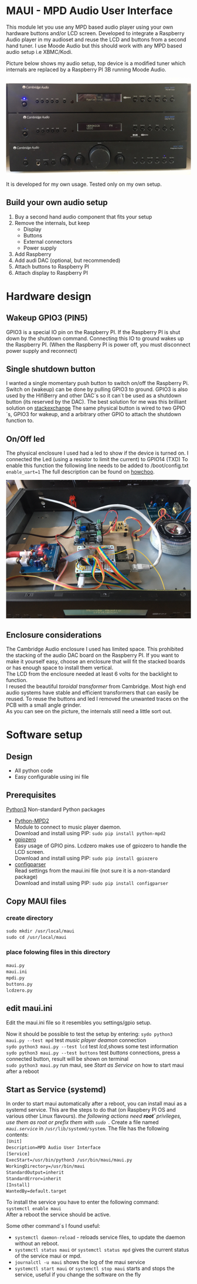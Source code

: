 # MAUI - MPD Audio User Interface
This module let you use any MPD based audio player using your own hardware buttons and/or LCD screen. Developed to integrate a Raspberry Audio player in my audioset and reuse the LCD and buttons from a second hand tuner. I use Moode Audio but this should work with any MPD based audio setup i.e XBMC/Kodi.

Picture below shows my audio setup, top device is a modified tuner which internals are replaced by a Raspberry PI 3B running Moode Audio.

![cambridge audio setup](pics/frontview.jpeg)

It is developed for my own usage. Tested only on my own setup.

## Build your own audio setup
1. Buy a second hand audio component that fits your setup
1. Remove the internals, but keep
	* Display
	* Buttons
	* External connectors
	* Power supply
1. Add Raspberry
1. Add audi DAC (optional, but recommended)
1. Attach buttons to Raspberry PI
1. Attach display to Raspberry PI

# Hardware design

## Wakeup GPIO3 (PIN5)
GPIO3 is a special IO pin on the Raspberry PI. If the Raspberry PI is shut down by the shutdown command. Connecting this IO to ground wakes up the Raspberry PI. (When the Raspberry PI is power off, you must disconnect power supply and reconnect)

## Single shutdown button
I wanted a single momentary push button to switch on/off the Raspberry Pi. Switch on (wakeup) can be done by pulling GPIO3 to ground. 
GPIO3 is also used by the HifiBerry and other DAC´s so it can´t be used as a shutdown button (its reserved by the DAC).
The best solution for me was this brilliant solution on [stackexchange](https://raspberrypi.stackexchange.com/questions/47832/shutdown-button-for-raspberry-pi-with-hifiberry-amp-hat)
The same physical button is wired to two GPIO´s, GPIO3 for wakeup, and a arbitrary other GPIO to attach the shutdown function to.

## On/Off led
The physical enclosure I used had a led to show if the device is turned on. I connected the Led (using a resistor to limit the current) to GPIO14 (TXD)
To enable this function the following line needs to be added to /boot/config.txt
`enable_uart=1`
The full description can be found on [howchoo](https://howchoo.com/g/ytzjyzy4m2e/build-a-simple-raspberry-pi-led-power-status-indicator).

![cambridge audio setup](pics/open.jpeg)

## Enclosure considerations
The Cambridge Audio enclosure I used has limited space. This prohibited the stacking of the audio DAC board on the Raspberry PI. If you want to make it yourself easy, choose an enclosure that will fit the stacked boards or has enough space to install them vertical.<br>
The LCD from the enclosure needed at least 6 volts for the backlight to function.<br>
I reused the beautiful *toroidal transformer* from Cambridge. Most high end audio systems have stable and efficient transformers that can easily be reused.
To reuse the buttons and led I removed the unwanted traces on the PCB with a small angle grinder.<br>
As you can see on the picture, the internals still need a little sort out.

# Software setup

## Design
* All python code
* Easy configurable using ini file

## Prerequisites
[Python3](https://www.python.org/downloads/)
Non-standard Python packages
* [Python-MPD2](https://pypi.org/project/python-mpd2/)<br>
Module to connect to music player daemon.<br>
Download and install using PIP:	`sudo pip install python-mpd2`
* [gpiozero]( https://gpiozero.readthedocs.io/en/stable/)<br>
Easy usage of GPIO pins. Lcdzero makes use of gpiozero to handle the LCD screen.<br>
Download and install using PIP:	`sudo pip install gpiozero`
* [configparser](https://docs.python.org/3/library/configparser.html)<br>
Read settings from the maui.ini file (not sure it is a non-standard package)<br>
Download and install using PIP:	`sudo pip install configparser`

## Copy MAUI files
### create directory<br>
`sudo mkdir /usr/local/maui`<br>
`sudo cd /usr/local/maui`

### place folowing files in this directory<br>
`maui.py`<br>
`maui.ini`<br>
`mpdi.py`<br>
`buttons.py`<br>
`lcdzero.py`<br>


## edit maui.ini
Edit the maui.ini file so it resembles you settings/gpio setup.<br>


Now it should be possible to test the setup by entering:
`sydo python3 maui.py --test mpd`	test *music player deamon* connection<br>
`sydo python3 maui.py --test lcd`	test *lcd*,shows some test information<br>
`sydo python3 maui.py --test buttons`	test *buttons* connections, press a connected button, result will be shown on terminal<br>
`sudo python3 maui.py`	run maui, see *Start as Service* on how to start maui after a reboot


## Start as Service (systemd)
In order to start maui automatically after a reboot, you can install maui as a systemd service. This are the steps to do that (on Raspbery PI OS and various other Linux flavours).
*the following actions need **root´** privileges, use them as root or prefix them with `sudo `.*
Create a file named *`maui.service`* in `/usr/lib/systemd/system`. The file has the following contents:<br>
`[Unit]`<br>
`Description=MPD Audio User Interface`<br>
`[Service]`<br>
`ExecStart=/usr/bin/python3 /usr/bin/maui/maui.py`<br>
`WorkingDirectory=/usr/bin/maui`<br>
`StandardOutput=inherit`<br>
`StandardError=inherit`<br>
`[Install]`<br>
`WantedBy=default.target`<br>

To install the service you have to enter the following command:<br>
`systemctl enable maui`<br>
After a reboot the service should be active.

Some other command´s I found useful:
* `systemctl daemon-reload` - reloads service files, to update the daemon without an reboot.
* `systemctl status maui` or `systemctl status mpd` gives the current status of the service maui or mpd.
* `journalctl -u maui` shows the log of the maui service
* `systemctl start maui` or `systemctl stop maui` starts and stops the service, useful if you change the software on the fly


